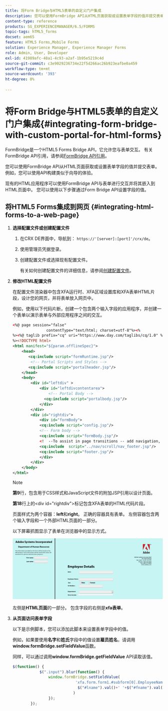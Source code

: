 ```yaml
---
title: 将Form Bridge与HTML5表单的自定义门户集成
description: 您可以使用FormBridge API从HTML页面获取或设置表单字段的值并提交表单。
content-type: reference
products: SG_EXPERIENCEMANAGER/6.5/FORMS
topic-tags: hTML5_forms
docset: aem65
feature: HTML5 Forms,Mobile Forms
solution: Experience Manager, Experience Manager Forms
role: Admin, User, Developer
exl-id: 41989afc-48a1-4c93-a2af-1b95e5219c4d
source-git-commit: c3e9029236734e22f5d266ac26b923eafbe0a459
workflow-type: tm+mt
source-wordcount: '393'
ht-degree: 0%

---
```


# 将Form Bridge与HTML5表单的自定义门户集成{#integrating-form-bridge-with-custom-portal-for-html-forms}

FormBridge是一个HTML5 Forms Bridge API，它允许您与表单交互。 有关FormBridge API引用，请参阅[FormBridge API引用](/help/forms/using/form-bridge-apis.md)。

您可以使用FormBridge API从HTML页面获取或设置表单字段的值并提交表单。 例如，您可以使用API构建类似于向导的体验。

现有的HTML应用程序可以使用FormBridge API与表单进行交互并将其嵌入到HTML页面中。 您可以使用以下步骤通过Form Bridge API设置字段的值。

## 将HTML5 Forms集成到网页 {#integrating-html-forms-to-a-web-page}

1. **选择配置文件或创建配置文件**

   1. 在CRX DE界面中，导航到： `https://'[server]:[port]'/crx/de`。
   1. 使用管理员凭据登录。
   1. 创建配置文件或选择现有配置文件。

      有关如何创建配置文件的详细信息，请参阅[创建配置文件](/help/forms/using/custom-profile.md)。

1. **修改HTML配置文件**

   在配置文件渲染器中包含XFA运行时、XFA区域设置库和XFA表单HTML片段，设计您的网页，并将表单放入网页中。

   例如，使用以下代码片断，创建一个包含两个输入字段的应用程序，并创建一个表单以演示表单与外部应用程序之间的交互。

   ```xml
   <%@ page session="false"
                  contentType="text/html; charset=utf-8"%><%
   %><%@ taglib prefix="cq" uri="https://www.day.com/taglibs/cq/1.0" %><%
   %><!DOCTYPE html>
   <html manifest="${param.offlineSpec}">
       <head>
          <cq:include script="formRuntime.jsp"/>
           <!-- Portal Scripts and Styles -->
          <cq:include script="portalheader.jsp"/>
       </head>
       <body>
           <div id="leftdiv" >
               <div id="leftdivcontentarea">
                   <!-- Portal Body -->
                 <cq:include script="portalbody.jsp"/>
               </div>
           </div>
           <div id="rightdiv">
               <div id="formBody">
               <cq:include script="config.jsp"/>
               <!-- Form body -->
               <cq:include script="formBody.jsp"/>
               <!  --To assist in page transitions -- add navigation, based on scrolling -->
               <cq:include  script="../nav/scroll/nav_footer.jsp"/>
               <cq:include script="footer.jsp"/>
               </div>
           </div>
       </body>
   </html>
   ```

   >[!NOTE]
   >
   >**第9**&#x200B;行，包含用于CSS样式和JavaScript文件的附加JSP引用以设计页面。
   >
   >
   >**第18**&#x200B;行上的&lt;div id=&quot;rightdiv&quot;>标记包含XFA表单的HTML代码片段。
   >
   >
   页面样式为两个容器：**left**&#x200B;和&#x200B;**right**。 正确的容器具有表单。 左侧容器包含两个输入字段和一个外部HTML页面的一部分。
   >
   >
   以下屏幕抓图显示了表单在浏览器中的显示方式。

   ![门户](assets/portal.jpg)

   左侧是&#x200B;**HTML页面**&#x200B;的一部分。 包含字段的右侧是&#x200B;**xfa表单**。

1. **从页面访问表单字段**

   以下是示例脚本，您可以添加此脚本来设置表单字段中的值。

   例如，如果要使用&#x200B;**名字**&#x200B;和&#x200B;**姓氏**&#x200B;字段中的值设置&#x200B;**雇员姓名**，请调用&#x200B;**window.formBridge.setFieldValue**&#x200B;函数。

   同样，可以通过调用&#x200B;**window.formBridge.getFieldValue** API读取该值。

   ```javascript
   $(function() {
               $(".input").blur(function() {
                   window.formBridge.setFieldValue(
                               'xfa.form.form1.#subform[0].EmployeeName',
                                $("#lname").val()+' '+$("#fname").val()
                              )
                   });
           });
   ```
